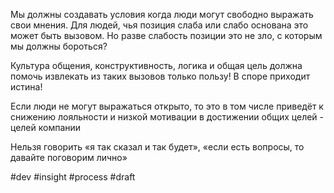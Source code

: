 Мы должны создавать условия когда люди могут свободно выражать свои мнения.
Для людей, чья позиция слаба или слабо основана это может быть вызовом. Но разве слабость позиции это не зло, с которым мы должны бороться?

Культура общения, конструктивность, логика и общая цель должна помочь извлекать из таких вызовов только пользу! В споре приходит истина!

Если люди не могут выражаться открыто, то это в том числе приведёт к снижению лояльности и низкой мотивации в достижении общих целей - целей компании

Нельзя говорить «я так сказал и так будет», «если есть вопросы, то давайте поговорим лично»

#dev #insight #process
#draft